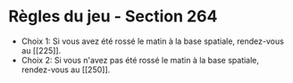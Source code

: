 # Règles du jeu - Section 264

- Choix 1: Si vous avez été rossé le matin à la base spatiale, rendez-vous au [[225]].
- Choix 2: Si vous n'avez pas été rossé le matin à la base spatiale, rendez-vous au [[250]].